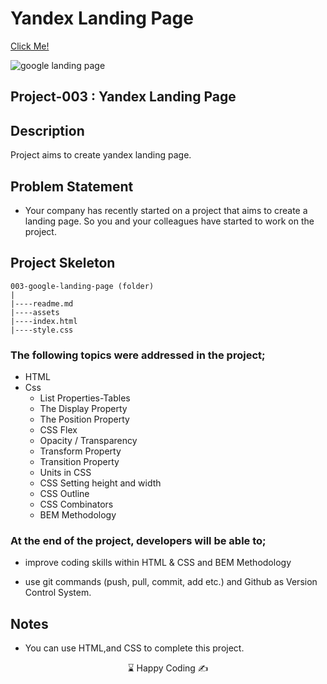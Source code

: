 # Yandex Landing Page

[Click Me!](https://kaplanh.github.io/Yandex-Landing-Page/)

![google landing page](https://github.com/kaplanh/Google-Landing-Page-with-Flex/assets/101884444/c497f557-b8d6-41b0-94ab-146664ff589b)

## Project-003 : Yandex Landing Page

## Description

Project aims to create yandex landing page.

## Problem Statement

-   Your company has recently started on a project that aims to create a landing page. So you and your colleagues have started to work on the project.

## Project Skeleton

```
003-google-landing-page (folder)
|
|----readme.md
|----assets
|----index.html
|----style.css
```

### The following topics were addressed in the project;

-   HTML
-   Css
    -   List Properties-Tables
    -   The Display Property
    -   The Position Property
    -   CSS Flex
    -   Opacity / Transparency
    -   Transform Property
    -   Transition Property
    -   Units in CSS
    -   CSS Setting height and width
    -   CSS Outline
    -   CSS Combinators
    -   BEM Methodology

### At the end of the project, developers will be able to;

-   improve coding skills within HTML & CSS and BEM Methodology

-   use git commands (push, pull, commit, add etc.) and Github as Version Control System.

## Notes

-   You can use HTML,and CSS to complete this project.

<center> ⌛ Happy Coding  ✍ </center>

